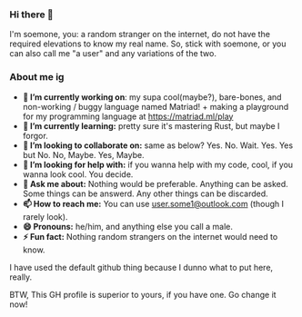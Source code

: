 ### Hi there 👋

I'm soemone, you: a random stranger on the internet, do not have the required elevations to know my real name. So, stick with soemone, or you can also call me "a user" and any variations of the two.

### About me ig
- **🔭 I’m currently working on**: my supa cool(maybe?), bare-bones, and non-working / buggy language named Matriad! + making a playground for my programming language at https://matriad.ml/play
- **🌱 I’m currently learning:** pretty sure it's mastering Rust, but maybe I forgor.
- **👯 I’m looking to collaborate on:** same as below? Yes. No. Wait. Yes. Yes but No. No, Maybe. Yes, Maybe.
- **🤔 I’m looking for help with:** if you wanna help with my code, cool, if you wanna look cool. You decide.
- **💬 Ask me about:** Nothing would be preferable. Anything can be asked. Some things can be answerd. Any other things can be discarded.
- **📫 How to reach me:** You can use user.some1@outlook.com (though I rarely look).
- **😄 Pronouns:** he/him, and anything else you call a male.
- **⚡ Fun fact:** Nothing random strangers on the internet would need to know.

I have used the default github thing because I dunno what to put here, really.

BTW, This GH profile is superior to yours, if you have one. Go change it now!
